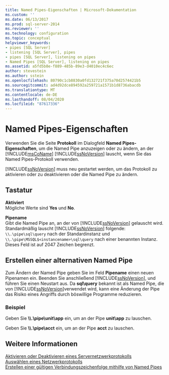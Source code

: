 ```yaml
---
title: Named Pipes-Eigenschaften | Microsoft-Dokumentation
ms.custom: ''
ms.date: 06/13/2017
ms.prod: sql-server-2014
ms.reviewer: ''
ms.technology: configuration
ms.topic: conceptual
helpviewer_keywords:
- pipes [SQL Server]
- listening [SQL Server], pipes
- pipes [SQL Server], listening on pipes
- Named Pipes [SQL Server], listening on pipes
ms.assetid: a5fd5b8e-f889-485b-89e3-d4010ec4c6ec
author: stevestein
ms.author: sstein
ms.openlocfilehash: 80790c1cb8830a0fd132721f375a70d2574421b5
ms.sourcegitcommit: ad4d92dce894592a259721a1571b1d8736abacdb
ms.translationtype: MT
ms.contentlocale: de-DE
ms.lasthandoff: 08/04/2020
ms.locfileid: "87617336"
---
```

# <a name="named-pipes-properties"></a>Named Pipes-Eigenschaften
  Verwenden Sie die Seite **Protokoll** im Dialogfeld **Named Pipes-Eigenschaften**, um die Named Pipe anzuzeigen oder zu ändern, an der [!INCLUDE[msCoName](../../includes/msconame-md.md)] [!INCLUDE[ssNoVersion](../../includes/ssnoversion-md.md)] lauscht, wenn Sie das Named Pipes-Protokoll verwenden.  
  
 [!INCLUDE[ssNoVersion](../../includes/ssnoversion-md.md)] muss neu gestartet werden, um das Protokoll zu aktivieren oder zu deaktivieren oder die Named Pipe zu ändern.  
  
## <a name="options"></a>Tastatur  
 **Aktiviert**  
 Mögliche Werte sind **Yes** und **No**.  
  
 **Pipename**  
 Gibt die Named Pipe an, an der von [!INCLUDE[ssNoVersion](../../includes/ssnoversion-md.md)] gelauscht wird. Standardmäßig lauscht [!INCLUDE[ssNoVersion](../../includes/ssnoversion-md.md)] folgende: `\\.\pipe\sql\query` nach der Standardinstanz und `\\.\pipe\MSSQL$<instancename>\sql\query` nach einer benannten Instanz. Dieses Feld ist auf 2047 Zeichen begrenzt.  
  
## <a name="creating-an-alternate-named-pipe"></a>Erstellen einer alternativen Named Pipe  
 Zum Ändern der Named Pipe geben Sie im Feld **Pipename** einen neuen Pipenamen ein. Beenden Sie anschließend [!INCLUDE[ssNoVersion](../../includes/ssnoversion-md.md)], und führen Sie einen Neustart aus. Da **sql\query** bekannt ist als Named Pipe, die von [!INCLUDE[ssNoVersion](../../includes/ssnoversion-md.md)]verwendet wird, kann eine Änderung der Pipe das Risiko eines Angriffs durch böswillige Programme reduzieren.  
  
### <a name="example"></a>Beispiel  
 Geben Sie **\\\\.\pipe\unit\app** ein, um an der Pipe **unit\app** zu lauschen.  
  
 Geben Sie **\\\\.\pipe\acct** ein, um an der Pipe **acct** zu lauschen.  
  
## <a name="see-also"></a>Weitere Informationen  
 [Aktivieren oder Deaktivieren eines Servernetzwerkprotokolls](../../database-engine/configure-windows/enable-or-disable-a-server-network-protocol.md)   
 [Auswählen eines Netzwerkprotokolls](../../../2014/tools/configuration-manager/choosing-a-network-protocol.md)   
 [Erstellen einer gültigen Verbindungszeichenfolge mithilfe von Named Pipes](../../../2014/tools/configuration-manager/creating-a-valid-connection-string-using-named-pipes.md)  
  
  

